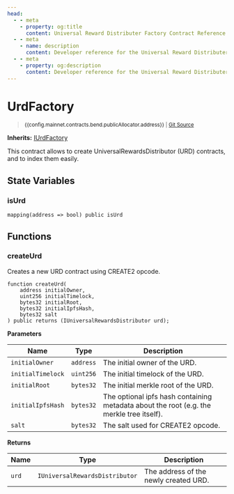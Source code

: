 ```yaml
---
head:
  - - meta
    - property: og:title
      content: Universal Reward Distributer Factory Contract Reference
  - - meta
    - name: description
      content: Developer reference for the Universal Reward Distributer Factory contract in Bend
  - - meta
    - property: og:description
      content: Developer reference for the Universal Reward Distributer Factory contract in Bend
---
```


<script setup>
  import config from '@berachain/config/constants.json';
</script>

# UrdFactory

> <small><a target="_blank" :href="config.mainnet.dapps.berascan.url + 'address/' + config.mainnet.contracts.bend.urdFactory.address + '?utm_source=' + config.websites.docsBend.utmSource">{{config.mainnet.contracts.bend.publicAllocator.address}}</a> | [Git Source](https://github.com/morpho-org/universal-rewards-distributor/blob/main/src/UrdFactory.sol)</small>

**Inherits:**
[IUrdFactory](https://github.com/morpho-org/universal-rewards-distributor/blob/main/src/interfaces/IUrdFactory.sol)

This contract allows to create UniversalRewardsDistributor (URD) contracts, and to index them easily.

## State Variables

### isUrd

```solidity
mapping(address => bool) public isUrd
```

## Functions

### createUrd

Creates a new URD contract using CREATE2 opcode.

```solidity
function createUrd(
    address initialOwner,
    uint256 initialTimelock,
    bytes32 initialRoot,
    bytes32 initialIpfsHash,
    bytes32 salt
) public returns (IUniversalRewardsDistributor urd);
```

**Parameters**

| Name              | Type      | Description                                                                              |
| ----------------- | --------- | ---------------------------------------------------------------------------------------- |
| `initialOwner`    | `address` | The initial owner of the URD.                                                            |
| `initialTimelock` | `uint256` | The initial timelock of the URD.                                                         |
| `initialRoot`     | `bytes32` | The initial merkle root of the URD.                                                      |
| `initialIpfsHash` | `bytes32` | The optional ipfs hash containing metadata about the root (e.g. the merkle tree itself). |
| `salt`            | `bytes32` | The salt used for CREATE2 opcode.                                                        |

**Returns**

| Name  | Type                           | Description                           |
| ----- | ------------------------------ | ------------------------------------- |
| `urd` | `IUniversalRewardsDistributor` | The address of the newly created URD. |
